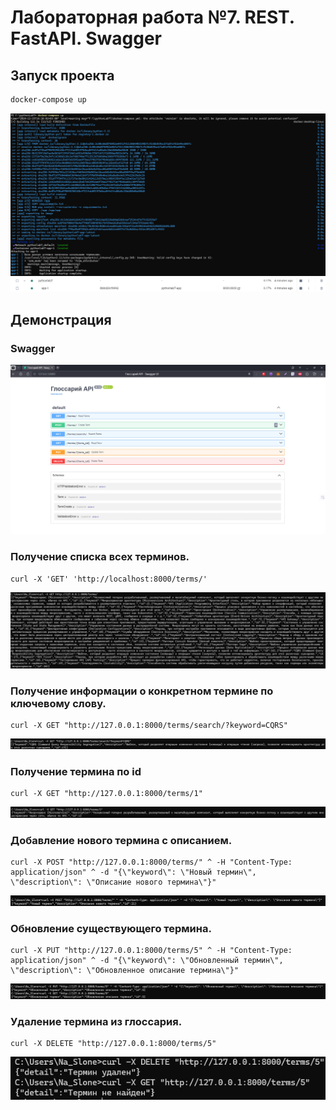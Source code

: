 # Лабораторная работа №7. REST. FastAPI. Swagger

## Запуск проекта 

```bash
docker-compose up
```
![alt text](1.jpg)
![alt text](9.png)

## Демонстрация

### Swagger
![alt text](2.jpg)

### Получение списка всех терминов.

```
curl -X 'GET' 'http://localhost:8000/terms/'
```

![alt text](3.jpg)

### Получение информации о конкретном термине по ключевому слову.


```
curl -X GET "http://127.0.0.1:8000/terms/search/?keyword=CQRS"
```

![alt text](4.png)

### Получение термина по id

```
curl -X GET "http://127.0.0.1:8000/terms/1"
```

![alt text](5.png)


### Добавление нового термина с описанием.
```
curl -X POST "http://127.0.0.1:8000/terms/" ^ -H "Content-Type: application/json" ^ -d "{\"keyword\": \"Новый термин\", \"description\": \"Описание нового термина\"}"
```
![alt text](6.png)


### Обновление существующего термина.

```
curl -X PUT "http://127.0.0.1:8000/terms/5" ^ -H "Content-Type: application/json" ^ -d "{\"keyword\": \"Обновленный термин\", \"description\": \"Обновленное описание термина\"}"
```

![alt text](7.png)


### Удаление термина из глоссария.

``` 
curl -X DELETE "http://127.0.0.1:8000/terms/5"
```

![alt text](8.jpg)
